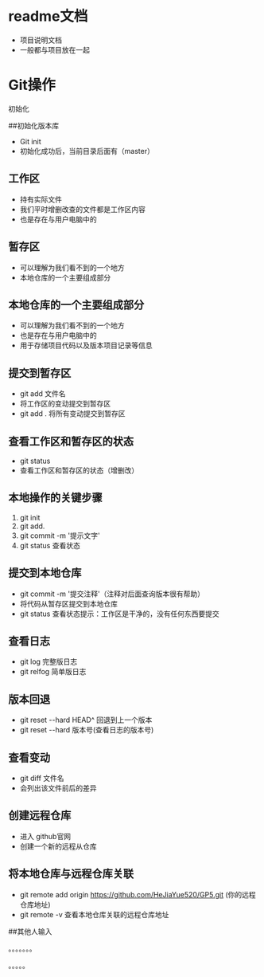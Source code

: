 # readme文档
- 项目说明文档
- 一般都与项目放在一起

# Git操作
初始化

##初始化版本库
- Git init
- 初始化成功后，当前目录后面有（master）

## 工作区
- 持有实际文件
- 我们平时增删改查的文件都是工作区内容
- 也是存在与用户电脑中的
 

## 暂存区
- 可以理解为我们看不到的一个地方
- 本地仓库的一个主要组成部分

## 本地仓库的一个主要组成部分
- 可以理解为我们看不到的一个地方
- 也是存在与用户电脑中的
- 用于存储项目代码以及版本项目记录等信息

## 提交到暂存区
- git add 文件名
- 将工作区的变动提交到暂存区
- git add . 将所有变动提交到暂存区

## 查看工作区和暂存区的状态
- git status
- 查看工作区和暂存区的状态（增删改）

## 本地操作的关键步骤
1. git init
2. git add.
3. git commit -m '提示文字'
4. git status 查看状态

## 提交到本地仓库
- git commit -m '提交注释'（注释对后面查询版本很有帮助）
- 将代码从暂存区提交到本地仓库
- git status 查看状态提示：工作区是干净的，没有任何东西要提交

## 查看日志
- git log     完整版日志
- git relfog  简单版日志

## 版本回退
- git reset --hard HEAD^  回退到上一个版本
- git reset --hard 版本号(查看日志的版本号)

## 查看变动
- git diff 文件名
- 会列出该文件前后的差异

## 创建远程仓库
- 进入 github官网
- 创建一个新的远程从仓库

## 将本地仓库与远程仓库关联
- git remote add origin https://github.com/HeJiaYue520/GP5.git (你的远程仓库地址)
- git remote -v 查看本地仓库关联的远程仓库地址


##其他人输入

。。。。。。。








。。。。。

